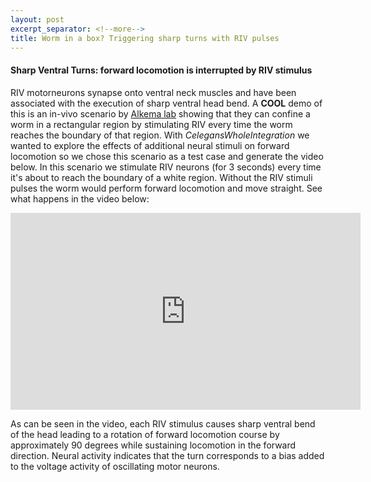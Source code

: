 ```yaml
---
layout: post
excerpt_separator: <!--more-->
title: Worm in a box? Triggering sharp turns with RIV pulses
---
```


#### Sharp Ventral Turns: forward locomotion is interrupted by RIV stimulus

RIV motorneurons synapse onto ventral neck muscles and have been associated with the execution of sharp ventral head bend. A **COOL** demo of this is an in-vivo scenario by [Alkema lab](https://www.umassmed.edu/AlkemaLab/) showing that they can confine a worm in a rectangular region by stimulating RIV every time the worm reaches the boundary of that region. With _CelegansWholeIntegration_ we wanted to explore the effects of additional neural stimuli on forward locomotion so we chose this scenario as a test case and generate the video below. In this scenario we stimulate RIV neurons (for 3 seconds) every time it's about to reach the boundary of a white region. Without the RIV stimuli pulses the worm would perform forward locomotion and move straight. See what happens in the video below:

<iframe width="560" height="315" src="https://www.youtube.com/embed/hJfpxhMVUgc" frameborder="0" allow="accelerometer; autoplay; encrypted-media; gyroscope; picture-in-picture" allowfullscreen></iframe>

<!--more-->
As can be seen in the video, each RIV stimulus causes sharp ventral bend of the head leading to a rotation of forward locomotion course by approximately 90 degrees while sustaining locomotion in the forward direction. Neural activity indicates that the turn corresponds to a bias added to the voltage activity of oscillating motor neurons.
